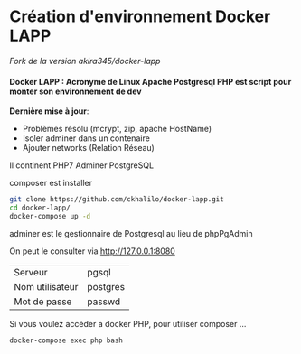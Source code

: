 Création d'environnement Docker LAPP
====

*Fork de la version akira345/docker-lapp*

#### Docker LAPP : Acronyme de Linux Apache Postgresql PHP est script pour monter son environnement de dev

__Dernière mise à jour__: 
* Problèmes résolu (mcrypt, zip, apache HostName)
* Isoler adminer dans un contenaire
* Ajouter networks (Relation Réseau)


Il continent PHP7 Adminer PostgreSQL

composer est installer 

```bash
git clone https://github.com/ckhalilo/docker-lapp.git
cd docker-lapp/
docker-compose up -d
```

adminer est le gestionnaire de Postgresql au lieu de phpPgAdmin

On peut le consulter via http://127.0.0.1:8080

|    |    |
|---------|---------|
|Serveur|pgsql|
|Nom utilisateur|postgres|
|Mot de passe|passwd|

Si vous voulez accéder a docker PHP, pour utiliser composer ... 

```bash
docker-compose exec php bash
```

